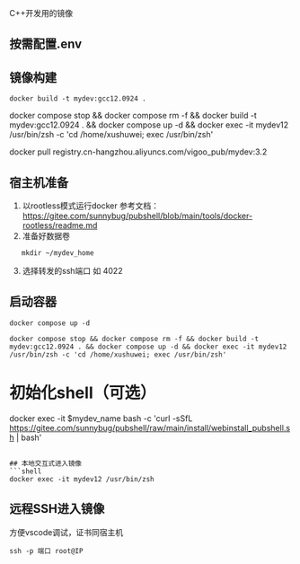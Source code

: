 C++开发用的镜像

## 按需配置.env

## 镜像构建
```shell
docker build -t mydev:gcc12.0924 .
```

docker compose stop && docker compose rm -f && docker build -t mydev:gcc12.0924 . && docker compose up -d && docker exec -it mydev12 /usr/bin/zsh -c 'cd /home/xushuwei; exec /usr/bin/zsh'

docker pull registry.cn-hangzhou.aliyuncs.com/vigoo_pub/mydev:3.2

## 宿主机准备
1. 以rootless模式运行docker 
    参考文档：https://gitee.com/sunnybug/pubshell/blob/main/tools/docker-rootless/readme.md
2. 准备好数据卷
```shell
   mkdir ~/mydev_home
```
3. 选择转发的ssh端口
   如 4022

## 启动容器
```shell
docker compose up -d

docker compose stop && docker compose rm -f && docker build -t mydev:gcc12.0924 . && docker compose up -d && docker exec -it mydev12 /usr/bin/zsh -c 'cd /home/xushuwei; exec /usr/bin/zsh'     
```

# 初始化shell（可选）
docker exec -it $mydev_name bash -c 'curl -sSfL https://gitee.com/sunnybug/pubshell/raw/main/install/webinstall_pubshell.sh | bash'

```

## 本地交互式进入镜像
```shell
docker exec -it mydev12 /usr/bin/zsh 
```

## 远程SSH进入镜像
方便vscode调试，证书同宿主机
```shell
ssh -p 端口 root@IP
```